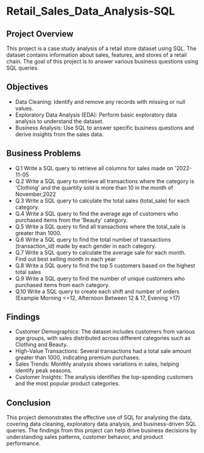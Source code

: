 # Retail_Sales_Data_Analysis-SQL

## Project Overview
This project is a case study analysis of a retail store dataset using SQL. The dataset contains information about sales, features, and stores of a retail chain. The goal of this project is to answer various business questions using SQL queries.

## Objectives
- Data Cleaning: Identify and remove any records with missing or null values.
- Exploratory Data Analysis (EDA): Perform basic exploratory data analysis to understand the dataset.
- Business Analysis: Use SQL to answer specific business questions and derive insights from the sales data.

## Business Problems
- Q.1 Write a SQL query to retrieve all columns for sales made on '2022-11-05
- Q.2 Write a SQL query to retrieve all transactions where the category is 'Clothing' and the quantity sold is more than 10 in the month of 
  November,2022
- Q.3 Write a SQL query to calculate the total sales (total_sale) for each category.
- Q.4 Write a SQL query to find the average age of customers who purchased items from the 'Beauty' category.
- Q.5 Write a SQL query to find all transactions where the total_sale is greater than 1000.
- Q.6 Write a SQL query to find the total number of transactions (transaction_id) made by each gender in each category.
- Q.7 Write a SQL query to calculate the average sale for each month. Find out best selling month in each year
- Q.8 Write a SQL query to find the top 5 customers based on the highest total sales 
- Q.9 Write a SQL query to find the number of unique customers who purchased items from each category.
- Q.10 Write a SQL query to create each shift and number of orders (Example Morning <=12, Afternoon Between 12 & 17, Evening >17)

## Findings
- Customer Demographics: The dataset includes customers from various age groups, with sales distributed across different categories such as Clothing and Beauty.
- High-Value Transactions: Several transactions had a total sale amount greater than 1000, indicating premium purchases.
- Sales Trends: Monthly analysis shows variations in sales, helping identify peak seasons.
- Customer Insights: The analysis identifies the top-spending customers and the most popular product categories.

## Conclusion
This project demonstrates the effective use of SQL for analysing the data, covering data cleaning, exploratory data analysis, and business-driven SQL queries. The findings from this project can help drive business decisions by understanding sales patterns, customer behavior, and product performance.

